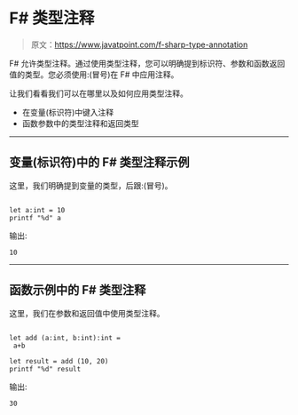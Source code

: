 # F# 类型注释

> 原文：<https://www.javatpoint.com/f-sharp-type-annotation>

F# 允许类型注释。通过使用类型注释，您可以明确提到标识符、参数和函数返回值的类型。您必须使用:(冒号)在 F# 中应用注释。

让我们看看我们可以在哪里以及如何应用类型注释。

*   在变量(标识符)中键入注释
*   函数参数中的类型注释和返回类型

* * *

## 变量(标识符)中的 F# 类型注释示例

这里，我们明确提到变量的类型，后跟:(冒号)。

```

let a:int = 10
printf "%d" a

```

输出:

```
10

```

* * *

## 函数示例中的 F# 类型注释

这里，我们在参数和返回值中使用类型注释。

```

let add (a:int, b:int):int = 
 a+b

let result = add (10, 20)
printf "%d" result

```

输出:

```
30

```